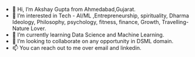 - 👋 Hi, I’m Akshay Gupta from Ahmedabad,Gujarat.
- 👀 I’m interested in Tech - AI/ML ,Entrepreneurship, spirituality, Dharma Ideology, Philosophy, psychology, fitness, finance, Growth, Travelling-Nature Lover.
- 🌱 I’m currently learning Data Science and Machine Learning.
- 💞️ I’m looking to collaborate on any opportunity in DSML domain.
- 📫 You can reach out to me over email and linkedin.


<!---
akshay-n-gupta-official/akshay-n-gupta-official is a ✨ special ✨ repository because its `README.md` (this file) appears on your GitHub profile.
You can click the Preview link to take a look at your changes.
--->

